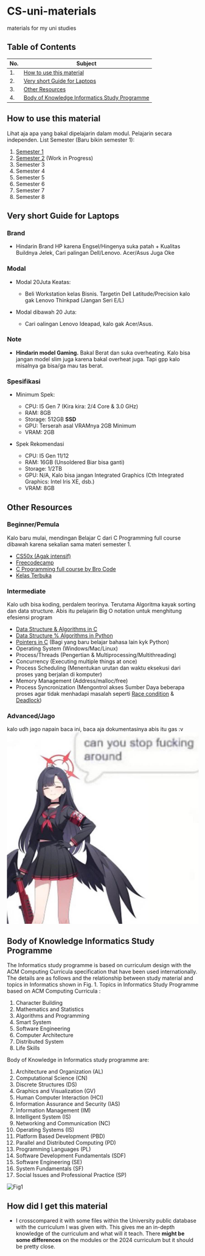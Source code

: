 # CS-uni-materials
materials for my uni studies

## Table of Contents
| No. | Subject |
| --- | --- |
| 1. | [How to use this material](https://github.com/Not-Baguette/CS-uni-materials/tree/main?tab=readme-ov-file#how-to-use-this-material) |
| 2. | [Very short Guide for Laptops](https://github.com/Not-Baguette/CS-uni-materials/tree/main?tab=readme-ov-file#very-short-guide-for-laptops) |
| 3. | [Other Resources](https://github.com/Not-Baguette/CS-uni-materials/tree/main?tab=readme-ov-file#other-resources) |
| 4. | [Body of Knowledge Informatics Study Programme](https://github.com/Not-Baguette/CS-uni-materials/tree/main?tab=readme-ov-file#body-of-knowledge-informatics-study-programme) |

## How to use this material
Lihat aja apa yang bakal dipelajarin dalam modul. Pelajarin secara independen. 
List Semester (Baru bikin semester 1):
1. [Semester 1](https://github.com/Not-Baguette/CS-uni-materials/blob/main/sem1/README.md)
2. [Semester 2](https://github.com/Not-Baguette/CS-uni-materials/blob/main/sem2/README.md) (Work in Progress)
3. Semester 3
4. Semester 4
5. Semester 5
6. Semester 6
7. Semester 7
8. Semester 8

## Very short Guide for Laptops
### Brand
- Hindarin Brand HP karena Engsel/Hingenya suka patah + Kualitas Buildnya Jelek, Cari palingan Dell/Lenovo. Acer/Asus Juga Oke

### Modal
- Modal 20Juta Keatas:
  - Beli Workstation kelas Bisnis. Targetin Dell Latitude/Precision kalo gak Lenovo Thinkpad (Jangan Seri E/L)

- Modal dibawah 20 Juta:
  - Cari oalingan Lenovo Ideapad, kalo gak Acer/Asus.

### Note
- **Hindarin model Gaming.** Bakal Berat dan suka overheating. Kalo bisa jangan model slim juga karena bakal overheat juga. Tapi gpp kalo misalnya ga bisa/ga mau tas berat.

### Spesifikasi
- Minimum Spek:
  - CPU: I5 Gen 7 (Kira kira: 2/4 Core & 3.0 GHz)
  - RAM: 8GB
  - Storage: 512GB **SSD**
  - GPU: Terserah asal VRAMnya 2GB Minimum
  - VRAM: 2GB

- Spek Rekomendasi
  - CPU: I5 Gen 11/12
  - RAM: 16GB (Unsoldered Biar bisa ganti)
  - Storage: 1/2TB
  - GPU: N/A, Kalo bisa jangan Integrated Graphics (Cth Integrated Graphics: Intel Iris XE, dsb.)
  - VRAM: 8GB

## Other Resources
### Beginner/Pemula
Kalo baru mulai, mendingan Belajar C dari C Programming full course dibawah karena sekalian sama materi semester 1.
- [CS50x (Agak intensif)](https://cs50.harvard.edu/x/2024/weeks/)
- [Freecodecamp](https://www.youtube.com/@freecodecamp)
- [C Programming full course by Bro Code](https://www.youtube.com/watch?v=87SH2Cn0s9A)
- [Kelas Terbuka](https://www.youtube.com/@KelasTerbuka)

### Intermediate
Kalo udh bisa koding, perdalem teorinya. Terutama Algoritma kayak sorting dan data structure. Abis itu pelajarin Big O notation untuk menghitung efesiensi program
- [Data Structure & Algorithms in C](https://www.youtube.com/watch?v=CBYHwZcbD-s)
- [Data Structure % Algorithms in Python](https://www.youtube.com/watch?v=8hly31xKli0)
- [Pointers in C](https://youtu.be/DplxIq0mc_Y) (Bagi yang baru belajar bahasa lain kyk Python)
- Operating System (Windows/Mac/Linux)
- Process/Threads (Pengertian & Multiprocessing/Multithreading)
- Concurrency (Executing multiple things at once)
- Process Scheduling (Menentukan urutan dan waktu eksekusi dari proses yang berjalan di komputer)
- Memory Management (Address/malloc/free)
- Process Syncronization (Mengontrol akses Sumber Daya beberapa proses agar tidak menhadapi masalah seperti [Race condition](https://www.geeksforgeeks.org/race-condition-vulnerability/) & [Deadlock](https://www.geeksforgeeks.org/introduction-of-deadlock-in-operating-system/))

### Advanced/Jago
kalo udh jago napain baca ini, baca aja dokumentasinya abis itu gas :v
![Blue archive jumpscare](https://github.com/Not-Baguette/CS-uni-materials/blob/main/assets/ichika.jpg)

## Body of Knowledge Informatics Study Programme 
The Informatics study programme is based on curriculum design with the ACM Computing Curricula specification that have been used internationally. The details are as follows and the relationship between study material and topics in Informatics shown in Fig. 1.
Topics in Informatics Study Programme based on ACM Computing Curricula :
1. Character Building
2. Mathematics and Statistics
3. Algorithms and Programming
4. Smart System
5. Software Engineering
6. Computer Architecture
7. Distributed System
8. Life Skills
   
Body of Knowledge in Informatics study programme are:

1. Architecture and Organization (AL)
2. Computational Science (CN)
3. Discrete Structures (DS)
4. Graphics and Visualization (GV)
5. Human Computer Interaction (HCI)
6. Information Assurance and Security (IAS)
7. Information Management (IM)
8. Intelligent System (IS)
9. Networking and Communication (NC)
10. Operating Systems (IS)
11. Platform Based Development (PBD)
12. Parallel and Distributed Computing (PD)
13. Programming Languages (PL)
14. Software Development Fundamentals (SDF)
15. Software Engineering (SE)
16. System Fundamentals (SF)
17. Social Issues and Professional Practice (SP)

![Fig1](https://github.com/user-attachments/assets/657bc5b3-6b19-4aea-be16-67657c2e9655)


## How did I get this material
- I crosscompared it with some files within the University public database with the curriculum I was given with. This gives me an in-depth knowledge of the curriculum and what will it teach. There **might be some differences** on the modules or the 2024 curriculum but it should be pretty close.
